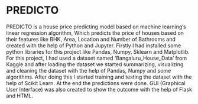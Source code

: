 # PREDICTO
PREDICTO is a house price predicting model based on machine learning’s linear regression algorithm, Which predicts the price of houses based on their features like BHK, Area, Location and Number of Bathrooms and created with the help of Python and Jupyter. Firstly I had installed some python libraries for this project like Pandas, Numpy, Sklearn and Matplotlib. For this project, I had used a dataset named  ‘Bangaluru_House_Data’  from Kaggle and after loading the dataset we started summarizing, visualizing and cleaning the dataset with the help of Pandas, Numpy and some algorithms. After doing this I started training and testing the dataset with the help of Scikit Learn. At the end the predictions were done. GUI (Graphical User Interface)  was also created to show the outcome with the help of Flask and HTML.
